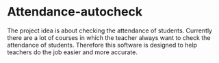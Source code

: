 Attendance-autocheck
====================

The project idea is about checking the attendance of students. Currently there are a lot of courses in which the teacher always want to check the attendance of students. Therefore this software is designed to help teachers do the job easier and more accurate. 
